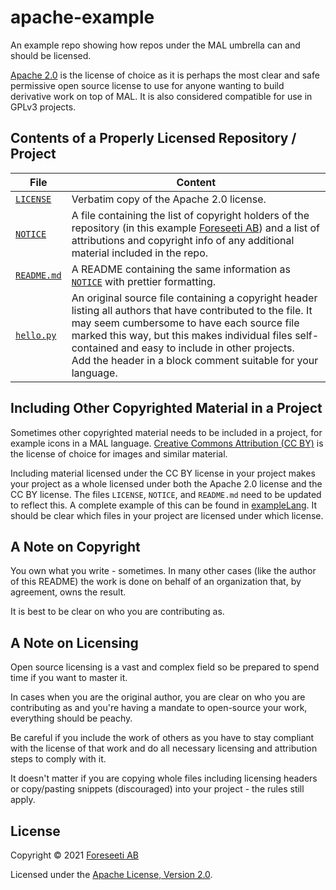 # apache-example

An example repo showing how repos under the MAL umbrella can and should be licensed.

[Apache 2.0](https://www.apache.org/licenses/LICENSE-2.0) is the license of choice as it is perhaps the most clear and safe permissive open source license to use for anyone wanting to build derivative work on top of MAL.
It is also considered compatible for use in GPLv3 projects.

## Contents of a Properly Licensed Repository / Project

| File | Content |
|---|---|
| [`LICENSE`](LICENSE) | Verbatim copy of the Apache 2.0 license. |
| [`NOTICE`](NOTICE) | A file containing the list of copyright holders of the repository (in this example [Foreseeti AB](https://foreseeti.com)) and a list of attributions and copyright info of any additional material included in the repo. |
| [`README.md`](README.md) | A README containing the same information as [`NOTICE`](NOTICE) with prettier formatting. |
| [`hello.py`](hello.py) | An original source file containing a copyright header listing all authors that have contributed to the file. It may seem cumbersome to have each source file marked this way, but this makes individual files self-contained and easy to include in other projects.<br>Add the header in a block comment suitable for your language. |

## Including Other Copyrighted Material in a Project

Sometimes other copyrighted material needs to be included in a project, for example icons in a MAL language.
[Creative Commons Attribution (CC BY)](https://creativecommons.org/licenses/by/4.0/) is the license of choice for images and similar material.

Including material licensed under the CC BY license in your project makes your project as a whole licensed under both the Apache 2.0 license and the CC BY license.
The files `LICENSE`, `NOTICE`, and `README.md` need to be updated to reflect this.
A complete example of this can be found in [exampleLang](https://github.com/mal-lang/exampleLang).
It should be clear which files in your project are licensed under which license.

## A Note on Copyright

You own what you write - sometimes.
In many other cases (like the author of this README) the work is done on behalf of an organization that, by agreement, owns the result.

It is best to be clear on who you are contributing as.

## A Note on Licensing

Open source licensing is a vast and complex field so be prepared to spend time if you want to master it.

In cases when you are the original author, you are clear on who you are contributing as and you're having a mandate to open-source your work, everything should be peachy.

Be careful if you include the work of others as you have to stay compliant with the license of that work and do all necessary licensing and attribution steps to comply with it.

It doesn't matter if you are copying whole files including licensing headers or copy/pasting snippets (discouraged) into your project - the rules still apply.

## License

Copyright © 2021 [Foreseeti AB](https://foreseeti.com)

Licensed under the [Apache License, Version 2.0](https://www.apache.org/licenses/LICENSE-2.0).
